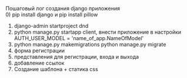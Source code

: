 Пошаговый лог создания django приложения  
0) pip install django    и  pip install pillow 
1) django-admin startproject dnd
2) python manage.py startapp client, внести приложение в настройки  
AUTH_USER_MODEL = 'name_of_app.NameOfModel'
3) python manage.py makemigrations  python manage.py migrate
4) форма регистрации 
5) представления для регистрации, входа и выхода
6) добавление ссылок
7) Создание шаблона + статика css
